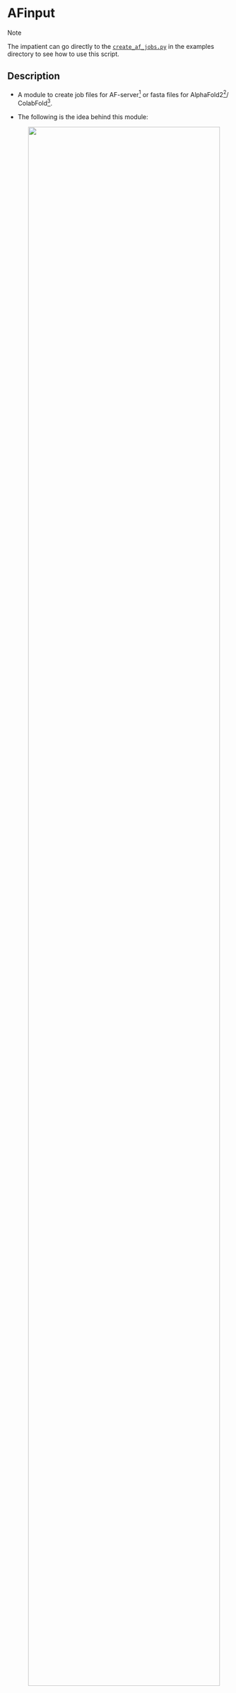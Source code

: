 # AFinput

> [!NOTE]
> The impatient can go directly to the [`create_af_jobs.py`](../../examples/create_af_jobs.py) in the examples directory to see how to use this script.

## Description
- A module to create job files for AF-server[^af3] or fasta files for AlphaFold2[^af2]/ ColabFold[^colabfold].

[^af3]: Abramson, J. et al. Accurate structure prediction of biomolecular interactions with AlphaFold 3. Nature 630, 493–500 (2024). (https://alphafoldserver.com/)

[^af2]: Jumper, J. et al. Highly Accurate Protein Structure Prediction with Alphafold. Nature 596, 583–589 (2021).

[^colabfold]: Mirdita, M. et al. ColabFold: making protein folding accessible to all. Nature Methods 19, 679–682 (2022). (https://colab.research.google.com/github/sokrypton/ColabFold/blob/main/AlphaFold2.ipynb)

- The following is the idea behind this module:

  <p align="center">
    <img src="../assets/AFInput_structure.png" width="95%">
  </p>

- It is most suitable in cases where you have multiple proteins, DNA, RNA, ligands, ions, etc. and you want to create large number of job files for AlphaFold3 server or fasta files for AlphaFold2/ColabFold with some variations in sequence range, PTMs, seeds, etc.


### Basic usage: (protein only without modifications)

**Task**:

Given sequences of the two proteins, `Protein1` and `Protein2`. Create a job file for the following cases with 10 seeds for each job. \
  (a) `Protein1:Protein2` \
  (b) `Protein1:Protein1` \
  (c) `Protein1(2 copies):Protein2` \
  (d) `Protein1[50-600]:Protein2[20-50]` (The values in the brackets denote the sequence range (start-end) to be used for the prediction)


**Steps**:

- Save all the protein sequences in a single fasta file.

```fasta
> Protein1
AGQWC....
> Protein2
PLDWS....
```

> [!TIP]
> You can use `pre_processing.sequence.Sequence.FetchSequences` to get this fasta file if you have UniProt IDs of the proteins.

- Read the fasta file using `read_fasta` function in [`utils`](../../utils.py). This will give you a dictionary

```python
from utils import read_fasta

protein_sequences = read_fasta("/path/to/protein_sequences.fasta")

# protein_sequences should look like this:
# {
#     "Protein1": "AGQWC....",
#     "Protein2": "PLDWS...."
# }
```

- make a dictionary as follows. (<mark>**NOT recommended**</mark>)

```python
input_yml = {
  "af_cycle_name": [
    {
      "modelSeeds": 10,
      "entities": [
        {
          "name": "Protein1",
          "type": "proteinChain"
        },
        {
          "name": "Protein2",
          "type": "proteinChain"
        }
      ]
    },
    ...
  ]
}
```

- Or specify the dictionary in a `yaml` file. (<mark>**recommended**</mark>). See [`config.yaml`](../../examples/input/config.yaml) for example usage including modfications, DNA, RNA and ligands.

```yaml
af_cycle_name:
  - modelSeeds: 10
    entities:
      - name: Protein1
        type: proteinChain
      - name: Protein1
        type: proteinChain
  - modelSeeds: [1, 2, 3, 4, 5, 6, 7, 8, 9, 10]
    entities:
      - name: Protein1
        type: proteinChain
        count: 2
  - modelSeeds: 10
    entities:
      - name: Portein1
        type: proteinChain
        count: 2
      - name: Protein2
        type: proteinChain
  - modelSeeds: 10
    entities:
      - name: Protein1
        range: [50, 600]
        type: proteinChain
      - name: Protein2
        range: [20, 50]
```

- `modelSeeds` can either be an `int` or `list`.

  1. if `isinstance(modelSeeds, int)` -> `modelSeeds = random.sample(range(1, 10 * num_seeds), num_seeds)`

  2. if `isinstance(modelSeeds, list)` -> list taken as is

  Each seed in the list will be considered as a new job. This option is <mark>**specific to AlphaFold3**</mark> server jobs and is ignored for AF2 or ColabFold jobs.

- If `job_name` is not provided, it will be generated as follows.

```python
# if we have two proteins
# 1. "Act1" with no range specified, count 1 and "Cdc3" with range [1, 20] and count 2.
# When no range is specified, the whole sequence in the fasta file is used.
job_name = "Act1_1_1to375_Cdc3_2_1to20_modelSeed"
```

> [!CAUTION]
> For AlphaFold server, there is a 100 char limit for `job_name`.

> [!NOTE]
> Each job cycle is a list of jobs
>
> Each job is a dictionary containing the entities and their attributes.
>
> An entity can be a protein chain, RNA sequence, DNA sequence, ion, etc.
>
> The attributes of an entity can include its name, type, range, count, modifications, etc.

- Import whichever class (`AlphaFold2`, `AlphaFold3`, `ColabFold`) you want to use from [`AFInput`](../../af_pipeline/AFInput.py) and create job cycles.


```python
from af_pipeline.AFInput import AlphaFold2, AlphaFold3, ColabFold

# For AF3 job files
af_input = AlphaFold3(
    protein_sequences=protein_sequences,
    input_yml=input_yml,
)

job_cycles = af_input.create_af3_job_cycles()

af_input.write_job_files(
    job_cycles=job_cycles,
    output_dir="../af_input_jobs",
    num_jobs_per_file=20, # upto 100 is allowed
)
```

- This will give you a `json` file in the specified output directory.

### Advanced usage: (protein, DNA, RNA, ligands, ions with modifications)

- The only necessary inputs are `input_yml` and `protein_sequences` (and `nucleic_acid_sequences` if you are predicting DNA or RNA involving complexes)

- `af_job_list` is a list of `af_job`s. A single `af_job` is a dictionary and represents a single prediction. So, `af_job` should include all the `entities` (proteins, nucleic acids, ligands) that you want in the prediction along with their attributes (copy number, entity type, name, sequence range, etc.).

- You can specify a number of entity attributes in this dictionary but, the **only essential** attributes are -
  - `type` (entity type, can be `proteinChain`, `rnaSequence`, `dnaSequence`, or `ion`)
  - `name` (entity name, can be any string)

> [!NOTE]
> `type` is only really useful for AF3 as AF2 and ColabFold can only predict protein structures.
> But, you can still use the same `input_yml` dictionary to create AF2/ColabFold job files. Any entity other than `proteinChain` will be ignored in such cases.

- `name` can take any value in `str` format in principle but, it is recommended to match the name to the key of the corresponding entity's sequences in the `protein_sequences` or `nucleic_acid_sequences` dictionary. Otherwise you'll have to provide an additional input dictionary `entities_map = {entity_name: key}`.

> [!NOTE]
> The above implementation seems weird, but it makes sense if you're using `FetchSequences` from [`pre_processing.sequence.Sequence`](../../pre_processing/sequence/Sequence.py) to fetch protein sequences.
>
> In that case, Uniprot IDs are the headers for the sequences. And using the same `entities_map` you used to fetch sequences, you can map the headers to protein names. See examples directory for reference.

- Once you have these dictionaries, `input_yml` and `protein_sequences`. You can use the class of your choice from `AFInput` to generate the af job files (`fasta` for AF2 or ColabFold or `json` for AF3-server).

```python
from af_pipeline.AFInput import AlphaFold3 # or AlphaFold2, ColabFold
from utils import read_fasta

protein_sequences = read_fasta("/path/to/protein_sequences.fasta")
nucleic_acid_sequences = read_fasta("/path/to/nucleic_acid_sequences.fasta")

# For AF3 job files
af_input = AlphaFold3(
    protein_sequences=protein_sequences,
    nucleic_acid_sequences=nucleic_acid_sequences,  # Optional, only needed if you have RNA or DNA entities
    input_yml=input_yml,
)

job_cycles = af_input.create_af3_job_cycles()

af_input.write_job_files(
    job_cycles=job_cycles,
    output_dir="../af_input_jobs",
    num_jobs_per_file=20,
)
```


## Input yaml specification
<details>
<summary>
<span style="font-size: 18px"> <b>AlphaFold 3 (AlphaFold server)</b></span>
</summary>

```yaml
RNA_DNA_complex_8I54: # job cycle (required)
  - name: "Lb2Cas12a_RNA_DNA_complex" # job name  (not required)
    modelSeeds: [1,2] # 2 models with seeds 1 and 2 (not required)
    entities:
    # protein entity
      - name: "Lb2Cas12a" # (required)
        type: "proteinChain" # (required)
        count: 1
        useStructureTemplate: true # by default set to true
        maxTemplateDate: "2023-01-01" # by default set to 2021-09-30
        glycans:
        - - "BMA"
          - 5
        modifications:
        - - "CCD_HY3"
          - 11
    # RNA entity
      - name: "RNA_33"
        type: "rnaSequence"
    # DNA entities
      - name: "DNA_25"
        type: "dnaSequence"
      - name: "DNA_mod"
        type: "dnaSequence"
        modifications: [["CCD_6OG", 2], ["CCD_6MA", 1]]
      - name: "MG"
        type: "ion"
        count: 1
```

- The only required keys are:
  1. job cycle
  2. name and type in entities

- `count` is an integer that indicates how many copies of the entity should be used in the prediction. By default, it is set to `1`. If you want to use multiple copies of the same entity, you can specify it here.

- `useStructureTemplate` is a boolean that indicates whether to use a structure template for the protein chain. By default, it is set to `true`.

- `maxTemplateDate` is a string that indicates the date till which the structure templates should be used. By default, it is set to `2021-09-30`. This means that only structures published before this date will be used as templates.

- `proteinChain` can have modifications:
  - `glycans` (list of lists, each sublist contains the glycan name and its position in the protein chain)
  - `modifications` (list of lists, each sublist contains the modification name and its position in the protein chain)
- `rnaSequence` and `dnaSequence` can have modifications:
  - `modifications` (list of lists, each sublist contains the modification name and its position in the RNA or DNA sequence)

- For most of our use cases, the input will look like this:

```yaml
job_cycle:
# job 1
  - modelSeeds: 20
    entities:
      - name: "protein_1"
        type: "proteinChain"
      - name: "protein_2"
        type: "proteinChain"
# job 2
  - entities:
      - name: "dna_1"
        type: "dnaSequence"
      - name: "protein_2"
        type: "proteinChain"
```

> [!TIP]
> For allowed entity types as well as PTMs, ligands and ions, refer to [`af_constants.py`](../../af_pipeline/af_constants.py) or [JSON file format for AlphaFold Server jobs](https://github.com/google-deepmind/alphafold/tree/main/server).

</details>

<details>
<summary>
<span style="font-size: 18px"><b>AlphaFold2</b></span>
</summary>

- Entities with type other than `proteinChain` will be ignored and only protein chains will be used to create the fasta file.

- Any modification in the `proteinChain` entities will also be ignored.

- `Modelseeds` will also be ignored.

```yaml
# example input file for AlphaFold2

job_cycle:
  - entities:
    - name: "Act1"
      type: "proteinChain"
      range: [10, 375]
      count: 1
    - name: "Cdc3"
      type: "proteinChain"
      range: [1, 20]
      count: 1
```

- `range` and `count` are optional.

</details>


<details>
<summary>
<span style="font-size: 18px"><b>ColabFold</b></span>
</summary>

- This class inherits from `AlphaFold2`, only `crete_colabfold_job_cycles` is different

```yaml
# example input file for ColabFold

job_cycle:
  - entities:
    - name: "Act1"
      type: "proteinChain"
      range: [10, 375]
      count: 1
    - name: "Cdc3"
      type: "proteinChain"
      range: [1, 20]
      count: 1
```

- `range` and `count` are optional.

</details>

[:arrow_backward: back to af_pipeline](/af_pipeline/README.md)
